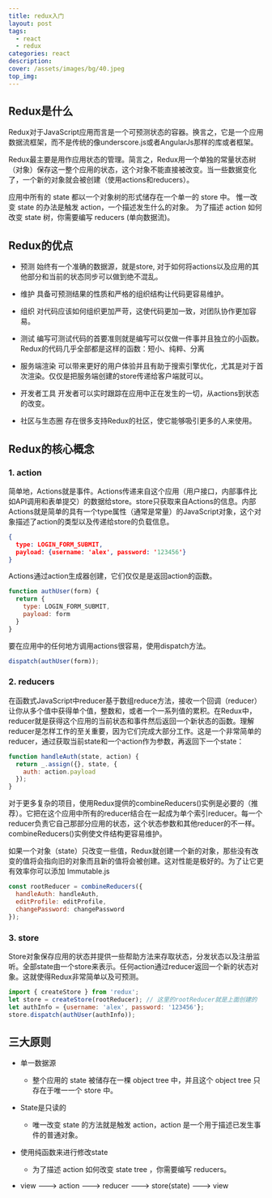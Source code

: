 ```yaml
---
title: redux入门
layout: post
tags: 
  - react
  - redux
categories: react
description: 
cover: /assets/images/bg/40.jpeg
top_img: 
---
```


## Redux是什么

Redux对于JavaScript应用而言是一个可预测状态的容器。换言之，它是一个应用数据流框架，而不是传统的像underscore.js或者AngularJs那样的库或者框架。

Redux最主要是用作应用状态的管理。简言之，Redux用一个单独的常量状态树（对象）保存这一整个应用的状态，这个对象不能直接被改变。当一些数据变化了，一个新的对象就会被创建（使用actions和reducers）。

应用中所有的 state 都以一个对象树的形式储存在一个单一的 store 中。 惟一改变 state 的办法是触发 action，一个描述发生什么的对象。 为了描述 action 如何改变 state 树，你需要编写 reducers (单向数据流)。


## Redux的优点

- 预测 始终有一个准确的数据源，就是store, 对于如何将actions以及应用的其他部分和当前的状态同步可以做到绝不混乱。

- 维护 具备可预测结果的性质和严格的组织结构让代码更容易维护。

- 组织 对代码应该如何组织更加严苛，这使代码更加一致，对团队协作更加容易。

- 测试 编写可测试代码的首要准则就是编写可以仅做一件事并且独立的小函数。Redux的代码几乎全部都是这样的函数：短小、纯粹、分离

- 服务端渲染 可以带来更好的用户体验并且有助于搜索引擎优化，尤其是对于首次渲染。仅仅是把服务端创建的store传递给客户端就可以。

- 开发者工具 开发者可以实时跟踪在应用中正在发生的一切，从actions到状态的改变。

- 社区与生态圈 存在很多支持Redux的社区，使它能够吸引更多的人来使用。

## Redux的核心概念

### 1. action

简单地，Actions就是事件。Actions传递来自这个应用（用户接口，内部事件比如API调用和表单提交）的数据给store。store只获取来自Actions的信息。内部Actions就是简单的具有一个type属性（通常是常量）的JavaScript对象，这个对象描述了action的类型以及传递给store的负载信息。

```json
{
  type: LOGIN_FORM_SUBMIT,
  payload: {username: 'alex', password: '123456'}
}
```

Actions通过action生成器创建，它们仅仅是是返回action的函数。

```js
function authUser(form) {
  return {
    type: LOGIN_FORM_SUBMIT,
    payload: form 
  }
}
```

要在应用中的任何地方调用actions很容易，使用dispatch方法。

```js
dispatch(authUser(form));
```

### 2. reducers

在函数式JavaScript中reducer基于数组reduce方法，接收一个回调（reducer）让你从多个值中获得单个值，整数和，或者一个一系列值的累积。在Redux中，reducer就是获得这个应用的当前状态和事件然后返回一个新状态的函数。理解reducer是怎样工作的至关重要，因为它们完成大部分工作。这是一个非常简单的reducer，通过获取当前state和一个action作为参数，再返回下一个state：

```js
function handleAuth(state, action) {
  return _.assign({}, state, {
    auth: action.payload  
  });
}
```

对于更多复杂的项目，使用Redux提供的combineReducers()实例是必要的（推荐）。它把在这个应用中所有的reducer结合在一起成为单个索引reducer。每一个reducer负责它自己那部分应用的状态，这个状态参数和其他reducer的不一样。combineReducers()实例使文件结构更容易维护。

如果一个对象（state）只改变一些值，Redux就创建一个新的对象，那些没有改变的值将会指向旧的对象而且新的值将会被创建。这对性能是极好的。为了让它更有效率你可以添加 Immutable.js

```js
const rootReducer = combineReducers({
  handleAuth: handleAuth,
  editProfile: editProfile,
  changePassword: changePassword
});
```

### 3. store

Store对象保存应用的状态并提供一些帮助方法来存取状态，分发状态以及注册监听。全部state由一个store来表示。任何action通过reducer返回一个新的状态对象。这就使得Redux非常简单以及可预测。

```js
import { createStore } from 'redux';
let store = createStore(rootReducer); // 这里的rootReducer就是上面创建的
let authInfo = {username: 'alex', password: '123456'};
store.dispatch(authUser(authInfo));
```

## 三大原则

- 单一数据源

  - 整个应用的 state 被储存在一棵 object tree 中，并且这个 object tree 只存在于唯一一个 store 中。

- State是只读的

  - 唯一改变 state 的方法就是触发 action，action 是一个用于描述已发生事件的普通对象。

- 使用纯函数来进行修改state

  - 为了描述 action 如何改变 state tree ，你需要编写 reducers。

- view ---> action ---> reducer ---> store(state) ---> view
